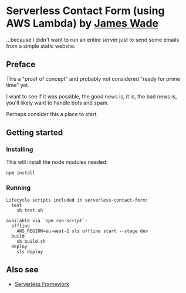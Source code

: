# Serverless Contact Form (using AWS Lambda) by [James Wade](https://wade.be/)

...because I didn't want to run an entire server just to send some emails from a simple static website.

## Preface

This a "proof of concept" and probably not considered "ready for prime time" yet.

I want to see if it was possible, the good news is, it is, the bad news is, you'll likely want to handle bots and spam.

Perhaps consider this a place to start.

## Getting started

### Installing

This will install the node modules needed:

`npm install`

### Running

```
Lifecycle scripts included in serverless-contact-form:
  test
    sh test.sh

available via `npm run-script`:
  offline
    AWS_REGION=eu-west-1 sls offline start --stage dev
  build
    sh build.sh
  deploy
    sls deploy
```

## Also see

* [Serverless Framework](https://serverless.com/)